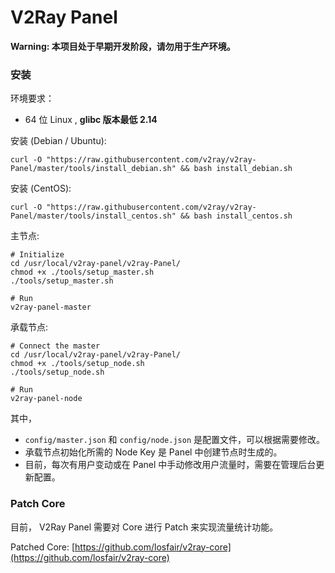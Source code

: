 # V2Ray Panel

**Warning: 本项目处于早期开发阶段，请勿用于生产环境。**

### 安装

环境要求： 

- 64 位 Linux , **glibc 版本最低 2.14**

安装 (Debian / Ubuntu): 

```
curl -O "https://raw.githubusercontent.com/v2ray/v2ray-Panel/master/tools/install_debian.sh" && bash install_debian.sh
```

安装 (CentOS): 

```
curl -O "https://raw.githubusercontent.com/v2ray/v2ray-Panel/master/tools/install_centos.sh" && bash install_centos.sh
```

主节点:

```
# Initialize
cd /usr/local/v2ray-panel/v2ray-Panel/
chmod +x ./tools/setup_master.sh
./tools/setup_master.sh

# Run
v2ray-panel-master
```

承载节点:

```
# Connect the master
cd /usr/local/v2ray-panel/v2ray-Panel/
chmod +x ./tools/setup_node.sh
./tools/setup_node.sh

# Run
v2ray-panel-node
```

其中， 

- `config/master.json` 和 `config/node.json` 是配置文件，可以根据需要修改。
- 承载节点初始化所需的 Node Key 是 Panel 中创建节点时生成的。
- 目前，每次有用户变动或在 Panel 中手动修改用户流量时，需要在管理后台更新配置。

### Patch Core

目前， V2Ray Panel 需要对 Core 进行 Patch 来实现流量统计功能。

Patched Core: [https://github.com/losfair/v2ray-core](https://github.com/losfair/v2ray-core)
